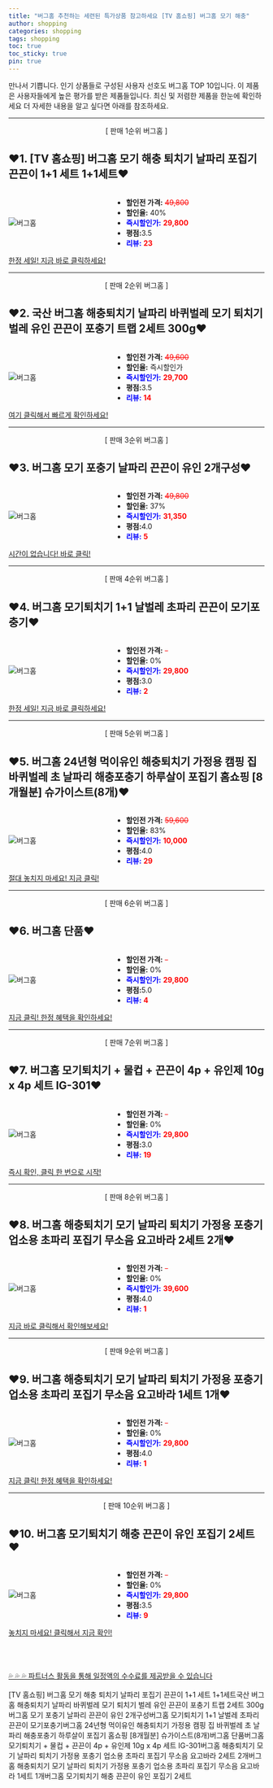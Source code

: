 ```yaml
---
title: "버그홈 추천하는 세련된 특가상품 참고하세요 [TV 홈쇼핑] 버그홈 모기 해충"
author: shopping
categories: shopping
tags: shopping
toc: true
toc_sticky: true
pin: true
---
```

만나서 기쁩니다. 인기 상품들로 구성된 사용자 선호도 버그홈 TOP 10입니다. 이 제품은 사용자들에게 높은 평가를 받은 제품들입니다. 최신 및 저렴한 제품을 한눈에 확인하세요 더 자세한 내용을 알고 싶다면 아래를 참조하세요.

---
<p class="toplist" style="margin: 0 auto; display: block; width: fit-content;">[ 판매 1순위 버그홈 ]</p>

<h2><strong>❤️1. [TV 홈쇼핑] 버그홈 모기 해충 퇴치기 날파리 포집기 끈끈이 1+1 세트 1+1세트❤️</strong></h2>

<div style="display: flex; align-items: center;">
    <div style="flex: 0.4;">
        <img src="https://thumbnail7.coupangcdn.com/thumbnails/remote/230x230ex/image/vendor_inventory/c0fd/0bb00ad16d49633cd3d24078e7f00c3c0d2c0e4b1330e7024d44aac80255.jpg" alt="버그홈" style="max-width: 100%;">
    </div>
    <div style="flex: 0.6; margin-left: 10px;">
        <ul>
            <li><strong>할인전 가격:</strong> <del style="color: red;">49,800</del></li>
            <li><strong>할인율:</strong> 40%</li>
            <li><span style='color:blue'><strong>즉시할인가:</strong></span> <span style='color:red'><strong>29,800</strong></span></li>
            <li><strong>평점:</strong>3.5</li>
            <li><span style='color:blue'><strong>리뷰:</strong></span> <span style='color:red'><strong>23</strong></span></li>
        </ul>
    </div>
</div>
<div class="center">
    <a href="https://William4Davisa.github.io?lptag=AF9450613&subid=githubio&pageKey=6500941694&traceid=V0-153&itemId=14311967632&vendorItemId=81556654095" class="myButton">
        한정 세일! 지금 바로 클릭하세요!
    </a>
</div>


---
<p class="toplist" style="margin: 0 auto; display: block; width: fit-content;">[ 판매 2순위 버그홈 ]</p>

<h2><strong>❤️2. 국산 버그홈 해충퇴치기 날파리 바퀴벌레 모기 퇴치기 벌레 유인 끈끈이 포충기 트랩 2세트 300g❤️</strong></h2>

<div style="display: flex; align-items: center;">
    <div style="flex: 0.4;">
        <img src="https://thumbnail7.coupangcdn.com/thumbnails/remote/230x230ex/image/vendor_inventory/99ec/77d941e0261279539af7bc54bd443a3174331c043db8297926928cd6aa87.png" alt="버그홈" style="max-width: 100%;">
    </div>
    <div style="flex: 0.6; margin-left: 10px;">
        <ul>
            <li><strong>할인전 가격:</strong> <del style="color: red;">49,600</del></li>
            <li><strong>할인율:</strong> 즉시할인가</li>
            <li><span style='color:blue'><strong>즉시할인가:</strong></span> <span style='color:red'><strong>29,700</strong></span></li>
            <li><strong>평점:</strong>3.5</li>
            <li><span style='color:blue'><strong>리뷰:</strong></span> <span style='color:red'><strong>14</strong></span></li>
        </ul>
    </div>
</div>
<div class="center">
    <a href="https://William4Davisa.github.io?lptag=AF9450613&subid=githubio&pageKey=6726828007&traceid=V0-153&itemId=15661164657&vendorItemId=89865908102" class="myButton">
        여기 클릭해서 빠르게 확인하세요!
    </a>
</div>


---
<p class="toplist" style="margin: 0 auto; display: block; width: fit-content;">[ 판매 3순위 버그홈 ]</p>

<h2><strong>❤️3. 버그홈 모기 포충기 날파리 끈끈이 유인 2개구성❤️</strong></h2>

<div style="display: flex; align-items: center;">
    <div style="flex: 0.4;">
        <img src="https://thumbnail6.coupangcdn.com/thumbnails/remote/230x230ex/image/vendor_inventory/6fbb/03d81511f98582142d236f9bfb684225e6e654ce33acc8839bcb07f886f1.jpg" alt="버그홈" style="max-width: 100%;">
    </div>
    <div style="flex: 0.6; margin-left: 10px;">
        <ul>
            <li><strong>할인전 가격:</strong> <del style="color: red;">49,800</del></li>
            <li><strong>할인율:</strong> 37%</li>
            <li><span style='color:blue'><strong>즉시할인가:</strong></span> <span style='color:red'><strong>31,350</strong></span></li>
            <li><strong>평점:</strong>4.0</li>
            <li><span style='color:blue'><strong>리뷰:</strong></span> <span style='color:red'><strong>5</strong></span></li>
        </ul>
    </div>
</div>
<div class="center">
    <a href="https://William4Davisa.github.io?lptag=AF9450613&subid=githubio&pageKey=8120504720&traceid=V0-153&itemId=23033633929&vendorItemId=90067388532" class="myButton">
        시간이 없습니다! 바로 클릭!
    </a>
</div>


---
<p class="toplist" style="margin: 0 auto; display: block; width: fit-content;">[ 판매 4순위 버그홈 ]</p>

<h2><strong>❤️4. 버그홈 모기퇴치기 1+1 날벌레 초파리 끈끈이 모기포충기❤️</strong></h2>

<div style="display: flex; align-items: center;">
    <div style="flex: 0.4;">
        <img src="https://thumbnail6.coupangcdn.com/thumbnails/remote/230x230ex/image/vendor_inventory/8975/bdca1c0c841f53a8d4dfdcb4c1d59c4afe7d29e0cae7643c615307925670.jpg" alt="버그홈" style="max-width: 100%;">
    </div>
    <div style="flex: 0.6; margin-left: 10px;">
        <ul>
            <li><strong>할인전 가격:</strong> <del style="color: red;">-</del></li>
            <li><strong>할인율:</strong> 0%</li>
            <li><span style='color:blue'><strong>즉시할인가:</strong></span> <span style='color:red'><strong>29,800</strong></span></li>
            <li><strong>평점:</strong>3.0</li>
            <li><span style='color:blue'><strong>리뷰:</strong></span> <span style='color:red'><strong>2</strong></span></li>
        </ul>
    </div>
</div>
<div class="center">
    <a href="https://William4Davisa.github.io?lptag=AF9450613&subid=githubio&pageKey=8120585072&traceid=V0-153&itemId=23033984094&vendorItemId=90067738571" class="myButton">
        한정 세일! 지금 바로 클릭하세요!
    </a>
</div>


---
<p class="toplist" style="margin: 0 auto; display: block; width: fit-content;">[ 판매 5순위 버그홈 ]</p>

<h2><strong>❤️5. 버그홈 24년형 먹이유인 해충퇴치기 가정용 캠핑 집 바퀴벌레 초 날파리 해충포충기 하루살이 포집기 홈쇼핑 [8개월분] 슈가이스트(8개)❤️</strong></h2>

<div style="display: flex; align-items: center;">
    <div style="flex: 0.4;">
        <img src="https://thumbnail10.coupangcdn.com/thumbnails/remote/230x230ex/image/vendor_inventory/b9ca/710caa3a015fe8725c8ae369262a174d03d6ceb71da1591539d52598f80f.png" alt="버그홈" style="max-width: 100%;">
    </div>
    <div style="flex: 0.6; margin-left: 10px;">
        <ul>
            <li><strong>할인전 가격:</strong> <del style="color: red;">59,600</del></li>
            <li><strong>할인율:</strong> 83%</li>
            <li><span style='color:blue'><strong>즉시할인가:</strong></span> <span style='color:red'><strong>10,000</strong></span></li>
            <li><strong>평점:</strong>4.0</li>
            <li><span style='color:blue'><strong>리뷰:</strong></span> <span style='color:red'><strong>29</strong></span></li>
        </ul>
    </div>
</div>
<div class="center">
    <a href="https://William4Davisa.github.io?lptag=AF9450613&subid=githubio&pageKey=5761566133&traceid=V0-153&itemId=9758761380&vendorItemId=77042491230" class="myButton">
        절대 놓치지 마세요! 지금 클릭!
    </a>
</div>


---
<p class="toplist" style="margin: 0 auto; display: block; width: fit-content;">[ 판매 6순위 버그홈 ]</p>

<h2><strong>❤️6. 버그홈 단품❤️</strong></h2>

<div style="display: flex; align-items: center;">
    <div style="flex: 0.4;">
        <img src="https://thumbnail10.coupangcdn.com/thumbnails/remote/230x230ex/image/vendor_inventory/4f8e/c7e3fe3bbf5a4c0fa37821c2dc8898390850069b2496fc990f0563be8dbb.jpg" alt="버그홈" style="max-width: 100%;">
    </div>
    <div style="flex: 0.6; margin-left: 10px;">
        <ul>
            <li><strong>할인전 가격:</strong> <del style="color: red;">-</del></li>
            <li><strong>할인율:</strong> 0%</li>
            <li><span style='color:blue'><strong>즉시할인가:</strong></span> <span style='color:red'><strong>29,800</strong></span></li>
            <li><strong>평점:</strong>5.0</li>
            <li><span style='color:blue'><strong>리뷰:</strong></span> <span style='color:red'><strong>4</strong></span></li>
        </ul>
    </div>
</div>
<div class="center">
    <a href="https://William4Davisa.github.io?lptag=AF9450613&subid=githubio&pageKey=7539317923&traceid=V0-153&itemId=19815036446&vendorItemId=86917103798" class="myButton">
        지금 클릭! 한정 혜택을 확인하세요!
    </a>
</div>


---
<p class="toplist" style="margin: 0 auto; display: block; width: fit-content;">[ 판매 7순위 버그홈 ]</p>

<h2><strong>❤️7. 버그홈 모기퇴치기 + 물컵 + 끈끈이 4p + 유인제 10g x 4p 세트 IG-301❤️</strong></h2>

<div style="display: flex; align-items: center;">
    <div style="flex: 0.4;">
        <img src="https://thumbnail7.coupangcdn.com/thumbnails/remote/230x230ex/image/vendor_inventory/e4f9/35dafdabf622883b2756f6756a6be53a7916672906ddae64acfe14361cf0.jpg" alt="버그홈" style="max-width: 100%;">
    </div>
    <div style="flex: 0.6; margin-left: 10px;">
        <ul>
            <li><strong>할인전 가격:</strong> <del style="color: red;">-</del></li>
            <li><strong>할인율:</strong> 0%</li>
            <li><span style='color:blue'><strong>즉시할인가:</strong></span> <span style='color:red'><strong>29,800</strong></span></li>
            <li><strong>평점:</strong>3.0</li>
            <li><span style='color:blue'><strong>리뷰:</strong></span> <span style='color:red'><strong>19</strong></span></li>
        </ul>
    </div>
</div>
<div class="center">
    <a href="https://William4Davisa.github.io?lptag=AF9450613&subid=githubio&pageKey=5775118649&traceid=V0-153&itemId=9825451886&vendorItemId=86363790757" class="myButton">
        즉시 확인, 클릭 한 번으로 시작!
    </a>
</div>


---
<p class="toplist" style="margin: 0 auto; display: block; width: fit-content;">[ 판매 8순위 버그홈 ]</p>

<h2><strong>❤️8. 버그홈 해충퇴치기 모기 날파리 퇴치기 가정용 포충기 업소용 초파리 포집기 무소음 요고바라 2세트 2개❤️</strong></h2>

<div style="display: flex; align-items: center;">
    <div style="flex: 0.4;">
        <img src="https://thumbnail6.coupangcdn.com/thumbnails/remote/230x230ex/image/vendor_inventory/d3e6/54cf6dbd001216a881b247a0b2fcf2acd53816c4bbe18acd56fc8bbcbd2f.jpg" alt="버그홈" style="max-width: 100%;">
    </div>
    <div style="flex: 0.6; margin-left: 10px;">
        <ul>
            <li><strong>할인전 가격:</strong> <del style="color: red;">-</del></li>
            <li><strong>할인율:</strong> 0%</li>
            <li><span style='color:blue'><strong>즉시할인가:</strong></span> <span style='color:red'><strong>39,600</strong></span></li>
            <li><strong>평점:</strong>4.0</li>
            <li><span style='color:blue'><strong>리뷰:</strong></span> <span style='color:red'><strong>1</strong></span></li>
        </ul>
    </div>
</div>
<div class="center">
    <a href="https://William4Davisa.github.io?lptag=AF9450613&subid=githubio&pageKey=7405719164&traceid=V0-153&itemId=19177242616&vendorItemId=86295210987" class="myButton">
        지금 바로 클릭해서 확인해보세요!
    </a>
</div>


---
<p class="toplist" style="margin: 0 auto; display: block; width: fit-content;">[ 판매 9순위 버그홈 ]</p>

<h2><strong>❤️9. 버그홈 해충퇴치기 모기 날파리 퇴치기 가정용 포충기 업소용 초파리 포집기 무소음 요고바라 1세트 1개❤️</strong></h2>

<div style="display: flex; align-items: center;">
    <div style="flex: 0.4;">
        <img src="https://thumbnail6.coupangcdn.com/thumbnails/remote/230x230ex/image/vendor_inventory/d3e6/54cf6dbd001216a881b247a0b2fcf2acd53816c4bbe18acd56fc8bbcbd2f.jpg" alt="버그홈" style="max-width: 100%;">
    </div>
    <div style="flex: 0.6; margin-left: 10px;">
        <ul>
            <li><strong>할인전 가격:</strong> <del style="color: red;">-</del></li>
            <li><strong>할인율:</strong> 0%</li>
            <li><span style='color:blue'><strong>즉시할인가:</strong></span> <span style='color:red'><strong>29,800</strong></span></li>
            <li><strong>평점:</strong>4.0</li>
            <li><span style='color:blue'><strong>리뷰:</strong></span> <span style='color:red'><strong>1</strong></span></li>
        </ul>
    </div>
</div>
<div class="center">
    <a href="https://William4Davisa.github.io?lptag=AF9450613&subid=githubio&pageKey=7405719164&traceid=V0-153&itemId=19177242614&vendorItemId=86295210982" class="myButton">
        지금 클릭! 한정 혜택을 확인하세요!
    </a>
</div>


---
<p class="toplist" style="margin: 0 auto; display: block; width: fit-content;">[ 판매 10순위 버그홈 ]</p>

<h2><strong>❤️10. 버그홈 모기퇴치기 해충 끈끈이 유인 포집기 2세트❤️</strong></h2>

<div style="display: flex; align-items: center;">
    <div style="flex: 0.4;">
        <img src="https://thumbnail9.coupangcdn.com/thumbnails/remote/230x230ex/image/vendor_inventory/c9a9/3a37243276d51643491a1ef2f2ef3cb55b3a483928e5dfc370417dc67356.jpg" alt="버그홈" style="max-width: 100%;">
    </div>
    <div style="flex: 0.6; margin-left: 10px;">
        <ul>
            <li><strong>할인전 가격:</strong> <del style="color: red;">-</del></li>
            <li><strong>할인율:</strong> 0%</li>
            <li><span style='color:blue'><strong>즉시할인가:</strong></span> <span style='color:red'><strong>29,800</strong></span></li>
            <li><strong>평점:</strong>3.5</li>
            <li><span style='color:blue'><strong>리뷰:</strong></span> <span style='color:red'><strong>9</strong></span></li>
        </ul>
    </div>
</div>
<div class="center">
    <a href="https://William4Davisa.github.io?lptag=AF9450613&subid=githubio&pageKey=5722112398&traceid=V0-153&itemId=9573571922&vendorItemId=76858191553" class="myButton">
        놓치지 마세요! 클릭해서 지금 확인!
    </a>
</div>

<br><br><br>[💦 💦 💦 파트너스 활동을 통해 일정액의 수수료를 제공받을 수 있습니다](https://link.coupang.com/a/bcpT2c)<br><br>[TV 홈쇼핑] 버그홈 모기 해충 퇴치기 날파리 포집기 끈끈이 1+1 세트 1+1세트국산 버그홈 해충퇴치기 날파리 바퀴벌레 모기 퇴치기 벌레 유인 끈끈이 포충기 트랩 2세트 300g버그홈 모기 포충기 날파리 끈끈이 유인 2개구성버그홈 모기퇴치기 1+1 날벌레 초파리 끈끈이 모기포충기버그홈 24년형 먹이유인 해충퇴치기 가정용 캠핑 집 바퀴벌레 초 날파리 해충포충기 하루살이 포집기 홈쇼핑 [8개월분] 슈가이스트(8개)버그홈 단품버그홈 모기퇴치기 + 물컵 + 끈끈이 4p + 유인제 10g x 4p 세트 IG-301버그홈 해충퇴치기 모기 날파리 퇴치기 가정용 포충기 업소용 초파리 포집기 무소음 요고바라 2세트 2개버그홈 해충퇴치기 모기 날파리 퇴치기 가정용 포충기 업소용 초파리 포집기 무소음 요고바라 1세트 1개버그홈 모기퇴치기 해충 끈끈이 유인 포집기 2세트